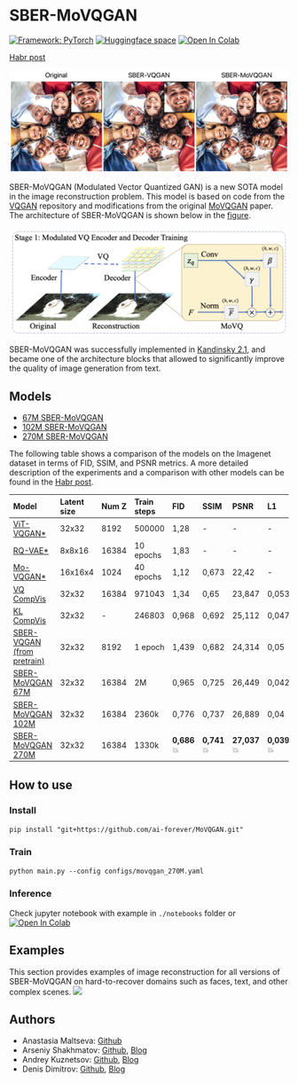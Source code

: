 # SBER-MoVQGAN

[![Framework: PyTorch](https://img.shields.io/badge/Framework-PyTorch-orange.svg)](https://pytorch.org/) [![Huggingface space](https://img.shields.io/badge/🤗-Huggingface-yello.svg)](https://huggingface.co/ai-forever/MoVQGAN)
[![Open In Colab](https://colab.research.google.com/assets/colab-badge.svg)](https://colab.research.google.com/drive/1EVKDFsa17VgdyiaPdbKShBIm4N_18Xlj?usp=sharing) 

[Habr post]()

![](./pics/example.png)

SBER-MoVQGAN (Modulated Vector Quantized GAN) is a new SOTA model in the image reconstruction problem. This model is based on code from the [VQGAN](https://github.com/CompVis/taming-transformers) repository and modifications from the original [MoVQGAN](https://arxiv.org/pdf/2209.09002.pdf) paper. The architecture of SBER-MoVQGAN is shown below in the [figure](https://arxiv.org/pdf/2209.09002.pdf). 

![](./pics/architecture.png)

SBER-MoVQGAN was successfully implemented in [Kandinsky 2.1](https://github.com/ai-forever/Kandinsky-2), and became one of the architecture blocks that allowed to significantly improve the quality of image generation from text.

## Models
+ [67M SBER-MoVQGAN](https://huggingface.co/ai-forever/MoVQGAN/resolve/main/movqgan_67M.ckpt)
+ [102M SBER-MoVQGAN](https://huggingface.co/ai-forever/MoVQGAN/resolve/main/movqgan_102M.ckpt)
+ [270M SBER-MoVQGAN](https://huggingface.co/ai-forever/MoVQGAN/resolve/main/movqgan_270M.ckpt)

The following table shows a comparison of the models on the Imagenet dataset in terms of FID, SSIM, and PSNR metrics. A more detailed description of the experiments and a comparison with other models can be found in the [Habr post]().

|Model|Latent size|Num Z|Train steps|FID|SSIM|PSNR|L1|
|:----|:----|:----|:----|:----|:----|:----|:----|
|[ViT-VQGAN\*](https://arxiv.org/pdf/2110.04627.pdf)|32x32|8192|500000|1,28|\-|\-|\-|
|[RQ-VAE\*](https://arxiv.org/pdf/2203.01941.pdf)|8x8x16|16384|10 epochs|1,83|\-|\-|\-|
|[Mo-VQGAN\*](https://arxiv.org/pdf/2209.09002.pdf)|16x16x4|1024|40 epochs|1,12|0,673|22,42|\-|
| [VQ CompVis](https://github.com/CompVis/latent-diffusion)| 32x32| 16384 | 971043| 1,34| 0,65| 23,847| 0,053|
| [KL CompVis](https://github.com/CompVis/latent-diffusion)| 32x32| \- | 246803| 0,968| 0,692| 25,112| 0,047|
| [SBER-VQGAN (from pretrain)](https://habr.com/ru/companies/sberbank/articles/581738/)| 32x32| 8192| 1 epoch| 1,439| 0,682| 24,314| 0,05|
| [SBER-MoVQGAN 67M](https://huggingface.co/ai-forever/MoVQGAN/resolve/main/movqgan_67M.ckpt) | 32x32 | 16384 | 2M | 0,965| 0,725| 26,449| 0,042
| [SBER-MoVQGAN 102M](https://huggingface.co/ai-forever/MoVQGAN/resolve/main/movqgan_102M.ckpt)|32x32|16384|2360k|0,776|0,737 | 26,889| 0,04|
|[SBER-MoVQGAN 270M](https://huggingface.co/ai-forever/MoVQGAN/resolve/main/movqgan_270M.ckpt)|32x32|16384|1330k| **0,686**💥| **0,741**💥| **27,037**💥| **0,039**💥|

## How to use
### Install
```
pip install "git+https://github.com/ai-forever/MoVQGAN.git"
```
### Train
```
python main.py --config configs/movqgan_270M.yaml
```
### Inference
Check jupyter notebook with example in `./notebooks` folder or [![Open In Colab](https://colab.research.google.com/assets/colab-badge.svg)](https://colab.research.google.com/drive/1EVKDFsa17VgdyiaPdbKShBIm4N_18Xlj?usp=sharing)

## Examples
This section provides examples of image reconstruction for all versions of SBER-MoVQGAN on hard-to-recover domains such as faces, text, and other complex scenes.
![](./pics/examples.png)

## Authors
+ Anastasia Maltseva: [Github](https://github.com/NastyaMittseva)
+ Arseniy Shakhmatov: [Github](https://github.com/cene555), [Blog](https://t.me/gradientdip)
+ Andrey Kuznetsov: [Github](https://github.com/kuznetsoffandrey), [Blog](https://t.me/complete_ai)
+ Denis Dimitrov: [Github](https://github.com/denndimitrov), [Blog](https://t.me/dendi_math_ai)